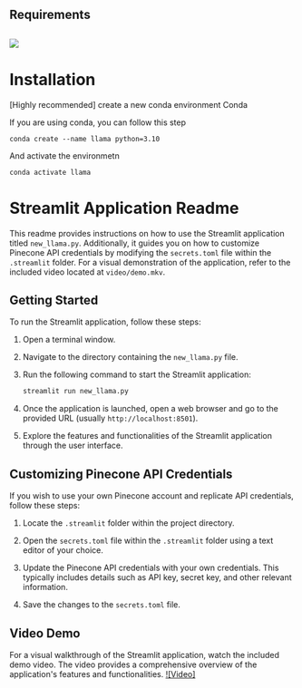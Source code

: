 ## Requirements
![](https://img.shields.io/badge/python-3.10-green.svg)
----
# Installation
[Highly recommended] create a new conda environment
Conda

If you are using conda, you can follow this step
~~~
conda create --name llama python=3.10
~~~
And activate the environmetn
~~~
conda activate llama
~~~

# Streamlit Application Readme

This readme provides instructions on how to use the Streamlit application titled `new_llama.py`. Additionally, it guides you on how to customize Pinecone API credentials by modifying the `secrets.toml` file within the `.streamlit` folder. For a visual demonstration of the application, refer to the included video located at `video/demo.mkv`.

## Getting Started

To run the Streamlit application, follow these steps:

1. Open a terminal window.

2. Navigate to the directory containing the `new_llama.py` file.

3. Run the following command to start the Streamlit application:

    ```bash
    streamlit run new_llama.py
    ```

4. Once the application is launched, open a web browser and go to the provided URL (usually `http://localhost:8501`).

5. Explore the features and functionalities of the Streamlit application through the user interface.

## Customizing Pinecone API Credentials

If you wish to use your own Pinecone account and replicate API credentials, follow these steps:

1. Locate the `.streamlit` folder within the project directory.

2. Open the `secrets.toml` file within the `.streamlit` folder using a text editor of your choice.

3. Update the Pinecone API credentials with your own credentials. This typically includes details such as API key, secret key, and other relevant information.

4. Save the changes to the `secrets.toml` file.

## Video Demo
For a visual walkthrough of the Streamlit application, watch the included demo video. The video provides a comprehensive overview of the application's features and functionalities.
[![Video]](https://github.com/irfanfadhullah/Chatbot-Llama/blob/main/video/demo.mkv)
